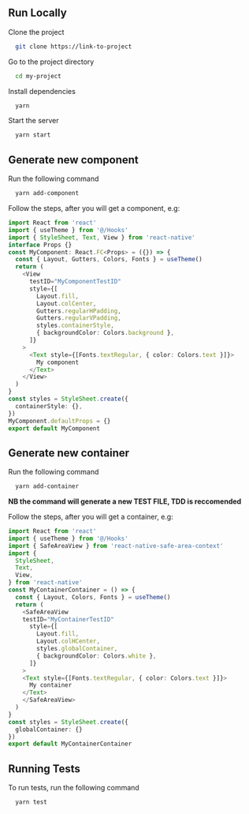 
## Run Locally

Clone the project

```bash
  git clone https://link-to-project
```

Go to the project directory

```bash
  cd my-project
```

Install dependencies

```bash
  yarn
```

Start the server

```bash
  yarn start
```



## Generate new component
Run the following command
```bash
  yarn add-component
```
Follow the steps, after you will get a component, e.g:

```typescript
import React from 'react'
import { useTheme } from '@/Hooks'
import { StyleSheet, Text, View } from 'react-native'
interface Props {}
const MyComponent: React.FC<Props> = ({}) => {
  const { Layout, Gutters, Colors, Fonts } = useTheme()
  return (
    <View
      testID="MyComponentTestID"
      style={[
        Layout.fill,
        Layout.colCenter,
        Gutters.regularHPadding,
        Gutters.regularVPadding,
        styles.containerStyle,
        { backgroundColor: Colors.background },
      ]}
    >
      <Text style={[Fonts.textRegular, { color: Colors.text }]}>
        My component
      </Text>
    </View>
  )
}
const styles = StyleSheet.create({
  containerStyle: {},
})
MyComponent.defaultProps = {}
export default MyComponent

```


## Generate new container
Run the following command
```bash
  yarn add-container
```
**NB the command will generate a new TEST FILE, TDD is reccomended**

Follow the steps, after you will get a container, e.g:


```typescript
import React from 'react'
import { useTheme } from '@/Hooks'
import { SafeAreaView } from 'react-native-safe-area-context'
import {
  StyleSheet,
  Text,
  View,
} from 'react-native'
const MyContainerContainer = () => {
  const { Layout, Colors, Fonts } = useTheme()
  return (
    <SafeAreaView
    testID="MyContainerTestID"
      style={[
        Layout.fill,
        Layout.colHCenter,
        styles.globalContainer,
        { backgroundColor: Colors.white },
      ]}
    >
    <Text style={[Fonts.textRegular, { color: Colors.text }]}>
      My container
    </Text>
    </SafeAreaView>
  )
}
const styles = StyleSheet.create({
  globalContainer: {}
})
export default MyContainerContainer
```

## Running Tests

To run tests, run the following command

```bash
  yarn test
```

